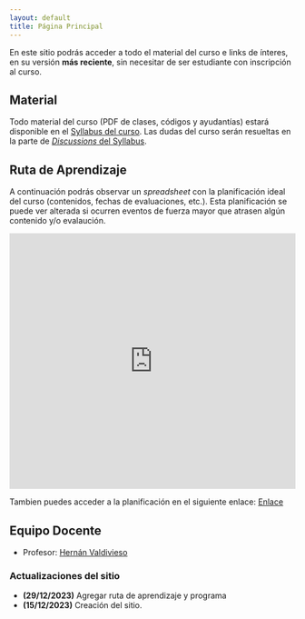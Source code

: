 ```yaml
---
layout: default
title: Página Principal
---
```


En este sitio podrás acceder a todo el material del curso e links de ínteres, en su versión **más reciente**, sin necesitar de ser estudiante con inscripción al curso.


## Material

Todo material del curso (PDF de clases, códigos y ayudantías) estará disponible en el [Syllabus del curso](https://github.com/PUC-Infovis/Syllabus-2024-1). Las dudas del curso serán resueltas en la parte de [_Discussions_ del Syllabus](https://github.com/PUC-Infovis/Syllabus-2024-1/discussions).

## Ruta de Aprendizaje

A continuación podrás observar un _spreadsheet_ con la planificación ideal del curso (contenidos, fechas de evaluaciones, etc.). Esta planificación se puede ver alterada si ocurren eventos de fuerza mayor que atrasen algún contenido y/o evalaución.

<iframe src="https://docs.google.com/spreadsheets/d/e/2PACX-1vRIShAEy95eHVvVz7KRN4HVhdBLRs1LlzZq7DVEWxppnaeecjN0r-TAX1o84mBhQBQK1yMEmSM5BJvo/pubhtml?widget=true&amp;headers=false"  style="border: 0" width="100%" height="450"></iframe>


Tambien puedes acceder a la planificación en el siguiente enlace: [Enlace](https://docs.google.com/spreadsheets/d/e/2PACX-1vRIShAEy95eHVvVz7KRN4HVhdBLRs1LlzZq7DVEWxppnaeecjN0r-TAX1o84mBhQBQK1yMEmSM5BJvo/pubhtml)


## Equipo Docente

- Profesor: [Hernán Valdivieso](https://hernan4444.github.io/)


### Actualizaciones del sitio


- **(29/12/2023)** Agregar ruta de aprendizaje y programa
- **(15/12/2023)** Creación del sitio.